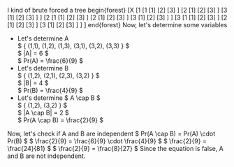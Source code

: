 I kind of brute forced a tree
begin{forest}
[X
[1
[1
[1]
[2]
[3]
]
[2
[1]
[2]
[3]
]
[3
[1]
[2]
[3]
]
]
[2
[1
[1]
[2]
[3]
]
[2
[1]
[2]
[3]
]
[3
[1]
[2]
[3]
]
]
[3
[1
[1]
[2]
[3]
]
[2
[1]
[2]
[3]
]
[3
[1]
[2]
[3]
]
]
]
end{forest}
Now, let's determine some variables

<ul>
    <li> Let's determine A <br/> 
    $ { (1,1), (1,2), (1,3), (3,1), (3,2), (3,3) } $ <br/> 
    $ |A| = 6 $ <br/> 
    $ Pr(A) = \frac{6}{9} $
    <li> Let's determine B <br/> 
    $ { (1,2), (2,1), (2,3), (3,2) } $ <br/> 
    $ |B| = 4 $ <br/> 
    $ Pr(B) = \frac{4}{9} $
    <li> Let's determine $ A \cap B $ <br/> 
    $ { (1,2), (3,2) } $ <br/> 
    $ |A \cap B| = 2 $ <br/> 
    $ Pr(A \cap B) = \frac{2}{9} $
</ul>
Now, let's check if A and B are independent 
$ Pr(A \cap B) = Pr(A) \cdot Pr(B) $ 
$ \frac{2}{9} = \frac{6}{9} \cdot \frac{4}{9} $ 
$ \frac{2}{9} = \frac{24}{81} $ 
$ \frac{2}{9} = \frac{8}{27} $ 
Since the equation is false, A and B are not independent.
